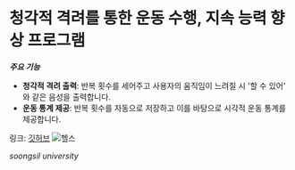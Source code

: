 # 청각적 격려를 통한 운동 수행, 지속 능력 향상 프로그램

***주요 기능***
- **청각적 격려 출력**: 반복 횟수를 세어주고 사용자의 움직임이 느려질 시 '할 수 있어' 와 같은 음성을 출력합니다.
- **운동 통계 제공**: 반복 횟수를 자동으로 저장하고 이를 바탕으로 시각적 운동 통계를 제공합니다.

링크: [깃허브](https://github.com/G63AMG-WOO/F80)
![헬스](https://www.medicalworldnews.co.kr/data/cheditor4/2306/990901045_MsdpRJo2_2-39.jpg)






*soongsil university*
